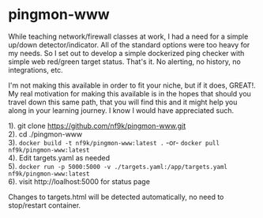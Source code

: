 # pingmon-www
While teaching network/firewall classes at work, I had a need for a simple up/down detector/indicator.  All of the standard options were too heavy for my needs.  So I set out to develop a simple dockerized ping checker with simple web red/green target status.  That's it.  No alerting, no history, no integrations, etc.

I'm not making this available in order to fit your niche, but if it does, GREAT!.  My real motivation for making this available is in the hopes that should you travel down this same path, that you will find this and it might help you along in your learning journey.  I know I would have appreciated such.

1). git clone https://github.com/nf9k/pingmon-www.git  
2). cd ./pingmon-www  
3). `docker build -t nf9k/pingmon-www:latest .` -or- `docker pull nf9k/pingmon-www:latest`  
4). Edit targets.yaml as needed  
5). `docker run -p 5000:5000 -v ./targets.yaml:/app/targets.yaml nf9k/pingmon-www:latest`  
6). visit http://loalhost:5000 for status page

Changes to targets.html will be detected automatically, no need to stop/restart container.
